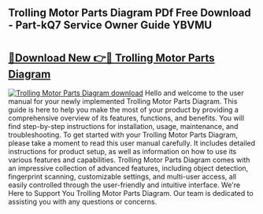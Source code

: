 ## Trolling Motor Parts Diagram PDf Free Download - Part-kQ7 Service Owner Guide YBVMU

# <h2><a href="http://dfufa9z.blite.top/?on=Trolling+Motor+Parts+Diagram">🔗Download New 👉🔴 Trolling Motor Parts Diagram</a></h2>

[![Trolling Motor Parts Diagram download](https://i.imgur.com/lujVjoI.png)](http://dfufa9z.blite.top/?on=Trolling+Motor+Parts+Diagram)
Hello and welcome to the user manual for your newly implemented Trolling Motor Parts Diagram. This guide is here to help you make the most of your product by providing a comprehensive overview of its features, functions, and benefits. You will find step-by-step instructions for installation, usage, maintenance, and troubleshooting. To get started with your Trolling Motor Parts Diagram, please take a moment to read this user manual carefully. It includes detailed instructions for product setup, as well as information on how to use its various features and capabilities. Trolling Motor Parts Diagram comes with an impressive collection of advanced features, including object detection, fingerprint scanning, customizable settings, and multi-user access, all easily controlled through the user-friendly and intuitive interface. We're Here to Support You Trolling Motor Parts Diagram. Our team is dedicated to assisting you with any questions or concerns.
